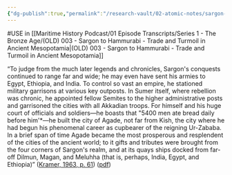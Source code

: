 ```yaml
---
{"dg-publish":true,"permalink":"/research-vault/02-atomic-notes/sargon-of-akkad-and-ties-with-tribute-from-dilmun/"}
---
```


#USE in [[Maritime History Podcast/01 Episode Transcripts/Series 1 - The Bronze Age/(OLD) 003 - Sargon to Hammurabi - Trade and Turmoil in Ancient Mesopotamia\|(OLD) 003 - Sargon to Hammurabi - Trade and Turmoil in Ancient Mesopotamia]]

“To judge from the much later legends and chronicles, Sargon's conquests continued to range far and wide; he may even have sent his armies to Egypt, Ethiopia, and India. To control so vast an empire, he stationed military garrisons at various key outposts. In Sumer itself, where rebellion was chronic, he appointed fellow Semites to the higher administrative posts and garrisoned the cities with all Akkadian troops. For himself and his huge court of officials and soldiers—he boasts that "5400 men ate bread daily before him'\*—he built the city of Agade, not far from Kish, the city where he had begun his phenomenal career as cupbearer of the reigning Ur-Zababa. In a brief span of time Agade became the most prosperous and resplendent of the cities of the ancient world; to it gifts and tributes were brought from the four corners of Sargon's realm, and at its quays ships docked from far-off Dilmun, Magan, and Meluhha (that is, perhaps, India, Egypt, and Ethiopia)” ([Kramer, 1963, p. 61](zotero://select/library/items/TI24BNVH)) ([pdf](zotero://open-pdf/library/items/EY8R4485?page=61&annotation=VR4FQK66))